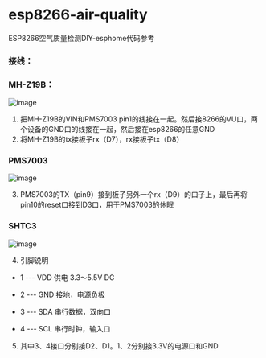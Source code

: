 # esp8266-air-quality
ESP8266空气质量检测DIY-esphome代码参考

### 接线：

### MH-Z19B：
![image](https://user-images.githubusercontent.com/6293952/179967532-aa8dfbcb-cce2-477e-9aea-d71077fe65bf.png)


1. 把MH-Z19B的VIN和PMS7003 pin1的线接在一起。然后接8266的VU口，两个设备的GND口的线接在一起，然后接在esp8266的任意GND
2. 将MH-Z19B的tx接板子rx（D7），rx接板子tx（D8）

### PMS7003

![image](https://user-images.githubusercontent.com/6293952/179967621-f4b25598-914c-4a85-8784-49a7a8253c03.png)

3. PMS7003的TX（pin9）接到板子另外一个rx（D9）的口子上，最后再将pin10的reset口接到D3口，用于PMS7003的休眠


### SHTC3

![image](https://user-images.githubusercontent.com/6293952/179967382-09f52d03-6d7e-4918-8bcc-ae127fb4d501.png)

4. 引脚说明

- 1 --- VDD    供电 3.3～5.5V DC

- 2 --- GND    接地，电源负极

- 3 --- SDA    串行数据，双向口

- 4 --- SCL    串行时钟，输入口

5. 其中3、4接口分别接D2、D1。1、2分别接3.3V的电源口和GND
